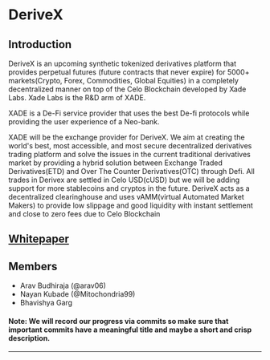 # DeriveX

## Introduction

DeriveX is an upcoming synthetic tokenized derivatives platform that provides perpetual futures (future contracts that never expire) for 5000+ markets(Crypto, Forex, Commodities, Global Equities) in a completely decentralized manner on top of the Celo Blockchain developed by Xade Labs. Xade Labs is the R&D arm of XADE.

XADE is a De-Fi service provider that uses the best De-fi protocols while providing the user experience of a Neo-bank.

XADE will be the exchange provider for DeriveX. We aim at creating the world's best, most accessible, and most secure decentralized derivatives trading platform and solve the issues in the current traditional derivatives market by providing a hybrid solution between Exchange Traded Derivatives(ETD) and Over The Counter Derivatives(OTC) through Defi. All trades in Derivex are settled in Celo USD(cUSD) but we will be adding support for more stablecoins and cryptos in the future. DeriveX acts as a decentralized clearinghouse and uses vAMM(virtual Automated Market Makers) to provide low slippage and good liquidity with instant settlement and close to zero fees due to Celo Blockchain

## [Whitepaper](https://github.com/xade-finance/derivex/blob/main/derivex-whitepaper.pdf)

## Members

- Arav Budhiraja (@arav06)
- Nayan Kubade (@Mitochondria99)
- Bhavishya Garg

#### Note: We will record our progress via commits so make sure that important commits have a meaningful title and maybe a short and crisp description.

***
